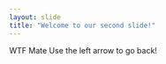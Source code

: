 ```yaml
---
layout: slide
title: "Welcome to our second slide!"
---
```

WTF Mate
Use the left arrow to go back!
